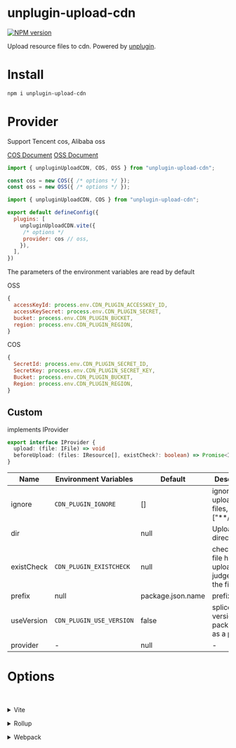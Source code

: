 # unplugin-upload-cdn

[![NPM version](https://img.shields.io/npm/v/unplugin-starter?color=a1b858&label=)](https://github.com/zenotsai/unplugin-upload-cdn)

Upload resource files to cdn. Powered by [unplugin](https://github.com/unjs/unplugin).

# Install
```bash
npm i unplugin-upload-cdn
```


# Provider
Support Tencent cos, Alibaba oss

[COS Document](https://cloud.tencent.com/document/product/436/8629)
[OSS Document](https://help.aliyun.com/document_detail/111256.html)
```js
import { unpluginUploadCDN, COS, OSS } from "unplugin-upload-cdn";

const cos = new COS({ /* options */ });
const oss = new OSS({ /* options */ });

import { unpluginUploadCDN, COS } from "unplugin-upload-cdn";

export default defineConfig({
  plugins: [
    unpluginUploadCDN.vite({
     /* options */
     provider: cos // oss,
    }),
  ],
})
```
The parameters of the environment variables are read by default

OSS
```js
{
  accessKeyId: process.env.CDN_PLUGIN_ACCESSKEY_ID,
  accessKeySecret: process.env.CDN_PLUGIN_SECRET,
  bucket: process.env.CDN_PLUGIN_BUCKET,
  region: process.env.CDN_PLUGIN_REGION,
}
```

COS
```js
{
  SecretId: process.env.CDN_PLUGIN_SECRET_ID,
  SecretKey: process.env.CDN_PLUGIN_SECRET_KEY,
  Bucket: process.env.CDN_PLUGIN_BUCKET,
  Region: process.env.CDN_PLUGIN_REGION,
}
```

## Custom
implements IProvider 
```ts
export interface IProvider {
  upload: (file: IFile) => void
  beforeUpload: (files: IResource[], existCheck?: boolean) => Promise<IResource[]>
}
```


Name | Environment Variables | Default | Description |
---  | --- | --- | --- |
ignore | `CDN_PLUGIN_IGNORE` | [] | ignore uploaded files, e.g. ["**/*.html"] |
dir |  | null | Uploaded directory |
existCheck | `CDN_PLUGIN_EXISTCHECK` | null | check if the file has been uploaded, judged by the file name |
prefix | null | package.json.name | prefix |
useVersion | `CDN_PLUGIN_USE_VERSION` | false | splice the version of package.json as a prefix |
provider | - | null | - |


# Options


<br></details>

<details>
<summary>Vite</summary><br>

```ts
// vite.config.ts
import { unpluginUploadCDN, COS } from "unplugin-upload-cdn";

export default defineConfig({
  plugins: [
    unpluginUploadCDN.vite({
     /* options */
    }),
  ],
})
```

Example: [`playground/`](./playground/)

<br></details>

<details>
<summary>Rollup</summary><br>

```ts
// rollup.config.js
import { unpluginUploadCDN, COS } from "unplugin-upload-cdn";

export default {
  plugins: [
     unpluginUploadCDN.rollup({
      /* options */
    }),
  ],
}
```

<br></details>


<details>
<summary>Webpack</summary><br>

```ts

const { unpluginUploadCDN, COS } = require("unplugin-upload-cdn");

// webpack.config.js
module.exports = {
  /* ... */
  plugins: [
    unpluginUploadCDN.webpack({
      /* options */
    }),
  ]
}
```

<br></details>


